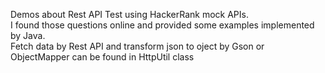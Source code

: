 Demos about Rest API Test using HackerRank mock APIs.<br>
I found those questions online and provided some examples implemented by Java.<br>
Fetch data by Rest API and transform json to oject by Gson or ObjectMapper can be found in HttpUtil class
